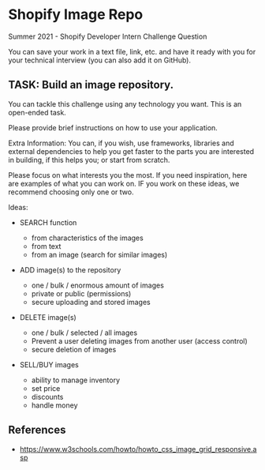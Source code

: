 # Shopify Image Repo

Summer 2021 - Shopify
Developer Intern Challenge Question

You can save your work in a text file, link, etc. and have it ready with you for your technical interview (you can also add it on GitHub). 

## TASK: Build an image repository.

You can tackle this challenge using any technology you want. This is an open-ended task.

Please provide brief instructions on how to use your application.

Extra Information: You can, if you wish, use frameworks, libraries and external dependencies to help you get faster to the parts you are interested in building, if this helps you; or start from scratch.

Please focus on what interests you the most. If you need inspiration, here are examples of what you can work on. IF you work on these ideas, we recommend choosing only one or two.

Ideas:

* SEARCH function
   * from characteristics of the images
   * from text
   * from an image (search for similar images)
 
* ADD image(s) to the repository
  * one / bulk / enormous amount of images
  * private or public (permissions)
  * secure uploading and stored images

* DELETE image(s)
   * one / bulk / selected / all images
   * Prevent a user deleting images from another user (access control)
   * secure deletion of images

* SELL/BUY images
  * ability to manage inventory
  * set price
  * discounts
  * handle money

## References
* https://www.w3schools.com/howto/howto_css_image_grid_responsive.asp